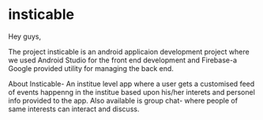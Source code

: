 # insticable

Hey guys,  

The project insticable is an android applicaion development project where we used Android Studio for the front end development 
and Firebase-a Google provided utility for managing the back end.

About Insticable-
An institue level app where a user gets a customised feed of events happenng in the institue based upon his/her interets and personel info provided to the app.
Also available is group chat- where people of same interests can interact and discuss.


